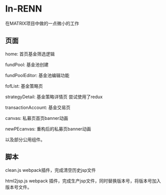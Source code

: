 # In-RENN

在MATRIX项目中做的一点微小的工作

## 页面

home: 首页基金筛选逻辑

fundPool: 基金池创建

fundPoolEditor: 基金池编辑功能

fofList: 基金策略页

strategyDetail: 基金策略详情页 尝试使用了redux

transactionAccount: 基金交易页

canvas: 私募页首页banner动画

newPEcanvas: 重构后的私募页banner动画

以及部分公用组件。
 
## 脚本
clean.js webpack插件，完成清空历史jsp文件

html2jsp.js webpack 插件，完成生产jsp文件，同时替换版本号，将版本号加入版本号文件。